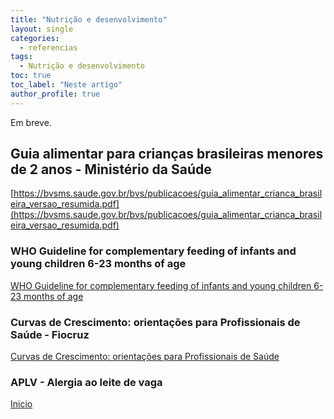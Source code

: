 ```yaml
---
title: "Nutrição e desenvolvimento"
layout: single
categories:
  - referencias
tags:
  - Nutrição e desenvolvimento
toc: true
toc_label: "Neste artigo"
author_profile: true
---
```

Em breve.

## **Guia alimentar para crianças brasileiras menores de 2 anos - Ministério da Saúde**
[https://bvsms.saude.gov.br/bvs/publicacoes/guia_alimentar_crianca_brasileira_versao_resumida.pdf](https://bvsms.saude.gov.br/bvs/publicacoes/guia_alimentar_crianca_brasileira_versao_resumida.pdf)
 [](https://pesquisa.bvsalud.org/portal/resource/pt/bbo-14914)

### WHO Guideline for complementary feeding of infants and young children 6-23 months of age
[WHO Guideline for complementary feeding of infants and young children 6-23 months of age](https://www.who.int/publications/i/item/9789240081864)

[](https://www.sbp.com.br/especiais/pediatria-para-familias/nutricao/o-leite-materno-pode-provocar-ictericia/)

### ****Curvas de Crescimento: orientações para Profissionais de Saúde - Fiocruz****
[Curvas de Crescimento: orientações para Profissionais de Saúde](https://portaldeboaspraticas.iff.fiocruz.br/atencao-crianca/curvas-de-crescimento-orientacoes-para-profissionais-de-saude/)

### ************************************************************APLV - Alergia ao leite de vaga************************************************************

[Inicio](https://www.alergiaaoleitedevaca.com.br/)